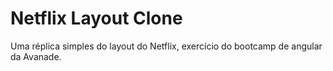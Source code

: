 # Netflix Layout Clone

Uma réplica simples do layout do Netflix, exercício do bootcamp de angular da Avanade.